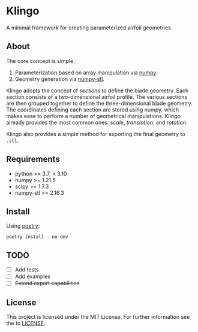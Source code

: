 # Klingo

A minimal framework for creating parameterized airfoil geometries.

## About

The core concept is simple:

  1. Parameterization based on array manipulation via [numpy][numpy].
  2. Geometry generation via [numpy-stl][stl].

Klingo adopts the concept of _sections_ to define the blade geometry. Each
section consists of a two-dimensional airfoil profile. The various sections are
then grouped together to define the three-dimensional blade geometry. The
coordinates defining each section are stored using numpy, which makes ease to
perform a number of geometrical manipulations. Klingo already provides the most
common ones: _scale_, _translation_, and _rotation_.

Klingo also provides a simple method for exporting the final geometry to
`.stl`.

## Requirements

  * python >= 3.7, < 3.10
  * numpy >= 1.21.5
  * scipy >= 1.7.3
  * numpy-stl >= 2.16.3

## Install

Using [poetry][poetry]:

    poetry install --no-dev

## TODO

  * [ ] Add tests
  * [ ] Add examples
  * [ ] ~~Extend export capabilities~~

## License

This project is licensed under the MIT License. For further information see the
to [LICENSE][license].

[poetry]: https://python-poetry.org
[numpy]: https://www.numpy.org
[stl]: https://github.com/WoLpH/numpy-stl
[license]: ./LICENSE
